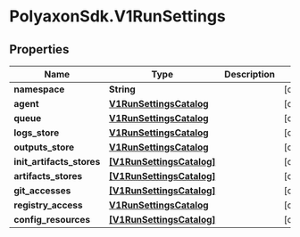 # PolyaxonSdk.V1RunSettings

## Properties
Name | Type | Description | Notes
------------ | ------------- | ------------- | -------------
**namespace** | **String** |  | [optional] 
**agent** | [**V1RunSettingsCatalog**](V1RunSettingsCatalog.md) |  | [optional] 
**queue** | [**V1RunSettingsCatalog**](V1RunSettingsCatalog.md) |  | [optional] 
**logs_store** | [**V1RunSettingsCatalog**](V1RunSettingsCatalog.md) |  | [optional] 
**outputs_store** | [**V1RunSettingsCatalog**](V1RunSettingsCatalog.md) |  | [optional] 
**init_artifacts_stores** | [**[V1RunSettingsCatalog]**](V1RunSettingsCatalog.md) |  | [optional] 
**artifacts_stores** | [**[V1RunSettingsCatalog]**](V1RunSettingsCatalog.md) |  | [optional] 
**git_accesses** | [**[V1RunSettingsCatalog]**](V1RunSettingsCatalog.md) |  | [optional] 
**registry_access** | [**V1RunSettingsCatalog**](V1RunSettingsCatalog.md) |  | [optional] 
**config_resources** | [**[V1RunSettingsCatalog]**](V1RunSettingsCatalog.md) |  | [optional] 


